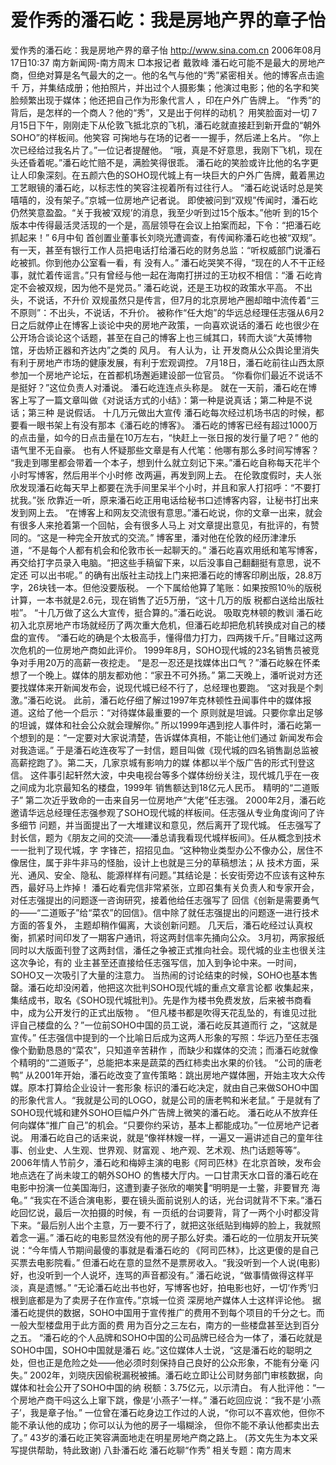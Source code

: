 # 爱作秀的潘石屹：我是房地产界的章子怡

爱作秀的潘石屹：我是房地产界的章子怡
http://www.sina.com.cn 2006年08月17日10:37 南方新闻网-南方周末
□本报记者 戴敦峰
潘石屹可能不是最大的房地产商，但绝对算是名气最大的之一。他的名气与他的“秀”紧密相关。他的博客点击逾千 万，并集结成册；他拍照片，并出过个人摄影集；他演过电影；他的名字和笑脸频繁出现于媒体；他还把自己作为形象代言人 ，印在户外广告牌上。
“作秀”的背后，是怎样的一个商人？他的“秀”，又是出于何样的动机？
用笑脸面对一切
7月15日下午，刚刚走下从伦敦飞抵北京的飞机，潘石屹就直接赶到新开盘的“朝外SOHO”的样板间。他笑容 可掬地与在场的记者一一握手，然后递上名片。
“你上次已经给过我名片了。”一位记者提醒他。
“哦，真是不好意思，我刚下飞机，现在头还昏着呢。”潘石屹忙赔不是，满脸笑得很乖。
潘石屹的笑脸或许比他的名字更让人印象深刻。在五颜六色的SOHO现代城上有一块巨大的户外广告牌，戴着黑边 工艺眼镜的潘石屹，以标志性的笑容注视着所有过往行人。
“潘石屹说话时总是笑嘻嘻的，没有架子。”京城一位房地产记者说。
即使被问到“双规”传闻时，潘石屹仍然笑意盈盈。“关于我被‘双规’的消息，我至少听到过15个版本。”他听 到的15个版本中传得最活灵活现的一个是，高层领导在会议上拍案而起，下令：“把潘石屹抓起来！”
6月中旬
首创置业董事长刘晓光遭调查，有传闻称潘石屹也被“双规”。
有一天，甚至有银行工作人员把电话打给潘石屹的财务总监：“听权威部门说潘石屹被抓。你到他办公室看一看，有 没有人。”
潘石屹哭笑不得，“现在的人不干正经事，就忙着传谣言。”只有曾经与他一起在海南打拼过的王功权不相信：“潘 石屹肯定不会被双规，因为他不是党员。”
潘石屹说，还是王功权的政策水平高。
不出头，不说话，不升价
双规虽然只是传言，但7月的北京房地产圈却暗中流传着“三不原则”：不出头，不说话，不升价。
被称作“任大炮”的华远总经理任志强从6月2日之后就停止在博客上谈论中央的房地产政策，一向喜欢说话的潘石 屹也很少在公开场合谈论这个话题，甚至在自己的博客上也三缄其口，转而大谈“大英博物馆，牙齿矫正器和齐达内”之类的 风月。
有人认为，让
开发商从公众舆论里消失有利于房地产市场的健康发展，有利于宏观调控。
7月18日，潘石屹前往山西太原参加一个房地产论坛，在首都机场邂逅建设部一位官员。
“你看你们最近不说话不是挺好？”这位负责人对潘说。
潘石屹连连点头称是。
就在一天前，潘石屹在博客上写了一篇文章叫做《对说话方式的小结》：第一种是说真话；第二种是不说话；第三种 是说假话。
十几万元做出大宣传
潘石屹每次经过机场书店的时候，都要看一眼书架上有没有那本《潘石屹的博客》。
潘石屹的博客已经有超过1000万的点击量，如今的日点击量在10万左右，“快赶上一张日报的发行量了吧？” 他的语气里不无自豪。
也有人怀疑那些文章是有人代笔：他哪有那么多时间写博客？
“我走到哪里都会带着一个本子，想到什么就立刻记下来。”潘石屹自称每天花半个小时写博客，然后用半个小时修 改两遍，再发到网上去。
在伦敦度假时，夫人张欣发现潘石屹每天早上都要在洗手间里呆半个小时，并且和家人打招呼：“不要打扰我。”张 欣靠近一听，原来潘石屹正用电话给秘书口述博客内容，让秘书打出来发到网上去。
“在博客上和网友交流很有意思。”潘石屹说，你的文章一出来，就会有很多人来抢着第一个回帖，会有很多人马上 对文章提出意见，有批评的，有赞同的。“这是一种完全开放式的交流。”
博客里，潘对他在伦敦的经历津津乐道，“不是每个人都有机会和伦敦市长一起聊天的。”
潘石屹喜欢用纸和笔写博客，再交给打字员录入电脑。“把这些手稿留下来，以后没事自己翻翻挺有意思，说不定还 可以出书呢。”
的确有出版社主动找上门来把潘石屹的博客印刷出版，28.8万字，26块钱一本。但他没要版税。
一个下属给他算了笔账：如果按照10％的版税计算，一本书就是2.6元，现在销售了近5万册，“这十几万的版 税都白送给出版社啦”。
“十几万做了这么大宣传，挺合算的。”潘石屹说。
吸取克林顿的教训
潘石屹初入北京房地产市场就经历了两次重大危机，但潘石屹却把危机转换成对自己的楼盘的宣传。
“潘石屹的确是个太极高手，懂得借力打力，四两拨千斤。”目睹过这两次危机的一位房地产商如此评价。
1999年8月，SOHO现代城的23名销售员被竞争对手用20万的高薪一夜挖走。
“是忍一忍还是找媒体出口气？”潘石屹躲在怀柔想了一个晚上。媒体的朋友都劝他：“家丑不可外扬。”
第二天晚上，潘听说对方还要找媒体来开新闻发布会，说现代城已经不行了，总经理也要跑。
“这对我是个刺激。”潘石屹说。
此前，潘石屹仔细了解过1997年克林顿性丑闻事件中的媒体报道。这给了他一个启示：“对待媒体最重要的一个 原则就是坦诚。只要你拿出足够的坦诚，媒体和社会公众就会理解你。”
所以1999年遇到挖人事件时，潘石屹第一个想到的是：“一定要对大家说清楚，告诉媒体真相，不能让他们通过 新闻发布会对我造谣。”
于是潘石屹连夜写了一封信，题目叫做《现代城的四名销售副总监被高薪挖跑了》。第二天，几家京城有影响力的媒 体都以半个版广告的形式刊登这信。
这件事引起轩然大波，中央电视台等多个媒体纷纷关注，现代城几乎在一夜之间成为北京最知名的楼盘，1999年 销售额达到18亿元人民币。
精明的“二道贩子”
第二次近乎致命的一击来自另一位房地产“大佬”任志强。
2000年2月，潘石屹邀请华远总经理任志强参观了SOHO现代城的样板间。任志强从专业角度询问了许多细节 问题，并当面提出了一大堆建议和意见，然后离开了现代城。
任志强写了封长信，题为《朋友之间的交流——潘总请我看现代城样板间》。任从概念到技术一一批判了现代城，字 字锋芒，招招见血。“这种物业类型办公不像办公，居住不像居住，属于非牛非马的怪胎，设计上也就是三分的草稿想法；从 技术方面，采光、通风、安全、隐私、能源样样有问题。”其结论是：长安街旁边不应该有这种东西，最好马上炸掉！
潘石屹看完信非常紧张，立即召集有关负责人和专家开会，对任志强提出的问题逐一咨询研究，接着他给任志强写了 回信《创新是需要勇气的——“二道贩子”给“菜农”的回信》。信中除了就任志强提出的问题逐一进行技术方面的答复外， 主题却稍作偏离，大谈创新问题。
几天后，潘石屹经过认真权衡，抓紧时间印发了一期客户通讯，将这两封信率先捅向公众。
3月初，两家报纸同时以大版面刊登了这两封信，潘任之争被正式推向社会。现代城的业主也很关注这次争论，有的 业主甚至还直接给任志强写信，加入到争论中来。一时间，SOHO又一次吸引了大量的注意力。
当热闹的讨论结束的时候，SOHO也基本售罄。潘石屹却没闲着，他把这次批判SOHO现代城的重点文章言论都 收集起来，集结成书，取名《SOHO现代城批判》。先是作为楼书免费发放，后来被书商看中，成为公开发行的正式出版物 。
“但凡楼书都是吹得天花乱坠的，有谁见过批评自己楼盘的么？”一位前SOHO中国的员工说，潘石屹反其道而行 之，“这就是宣传。”
任志强信中提到的一个比喻日后成为这两人形象的写照：华远乃至任志强像个勤勤恳恳的“菜农”，只知道辛苦耕作 ，而缺少和媒体的交流；而潘石屹就像个精明的“二道贩子”，总能把本来是蔬菜的西红柿卖出水果的价钱。
“公司的唐老鸭”
从2001年开始，潘石屹改变了宣传策略：跳出房地产媒体圈，开始主攻大众传媒。原本打算给企业设计一套形象 标识的潘石屹决定，就由自己来做SOHO中国的形象代言人。“我就是公司的LOGO，就是公司的唐老鸭和米老鼠。”
于是就有了SOHO现代城和建外SOHO巨幅户外广告牌上微笑的潘石屹。
潘石屹从不放弃任何向媒体“推广自己”的机会。“只要你约采访，基本上都能成功。”一位房地产记者说。
用潘石屹自己的话来说，就是“像祥林嫂一样，一遍又一遍讲述自己的童年往事、创业史、人生观、世界观、财富观 、地产观、艺术观、热门话题等等”。
2006年情人节前夕，潘石屹和梅婷主演的电影《阿司匹林》在北京首映，发布会地点选在了尚未竣工的朝外SOHO 的售楼大厅内。一口甘肃天水口音的潘石屹在电影中扮演一位美国海归，这遭到妻子张欣的嘲笑“明明是一土鳖，非要冒充 海龟。”
“我实在不适合演电影，要在镜头面前说别人的话，光台词就背不下来。”潘石屹回忆说，最后一次拍摄的时候，有 一页纸的台词要背，背了一两个小时都没背下来。“最后别人出个主意，万一要不行了，就把这张纸贴到梅婷的脸上，我就照 着念一遍。”
潘石屹的电影显然没有他的房子那么好卖。潘石屹的一位朋友开玩笑说：“今年情人节期间最傻的事就是看潘石屹的 《阿司匹林》，比这更傻的是自己买票去电影院看。”
但潘石屹在意的显然不是票房收入。“我没听到一个人说(电影)好，也没听到一个人说坏，连骂的声音都没有。” 潘石屹说，“做事情做得这样平淡，真是遗憾。”
“无论潘石屹出书也好，写博客也好，拍电影也好，一切‘作秀’归根到底都是为了卖房子在作宣传。”京城一位资 深房地产媒体人士这样评论他。
据潘石屹提供的数据，SOHO中国用于宣传推广的费用不到每个项目的千分之七。而一般大型楼盘用于此方面的费 用为百分之三左右，南方的一些楼盘甚至达到百分之五。
“潘石屹的个人品牌和SOHO中国的公司品牌已经合为一体了，潘石屹就是SOHO中国，SOHO中国就是潘石 屹。”这位媒体人士说，“这是潘石屹的聪明之处，但也正是危险之处——他必须时刻保持自己良好的公众形象，不能有分毫 闪失。”
2002年，刘晓庆因偷税漏税被捕。潘石屹立即让公司财务部门审核数据，向媒体和社会公开了SOHO中国的纳 税额：3.75亿元，以示清白。
有人批评他：“一个房地产商干吗这么上窜下跳，像是‘小燕子’一样。”
潘石屹回应说：“我不是‘小燕子’，我是章子怡。”
一位曾在潘石屹身边工作过的人说，“你可以不喜欢他，但你不能不承认他的成功；你可以认为他的房子一塌糊涂， 但你不能不承认他都卖出去了。”
43岁的潘石屹正笑容满面地走在明星房地产商之路上。
(苏文先生为本文采写提供帮助，特此致谢)
八卦潘石屹
潘石屹聊“作秀”
相关专题：南方周末 

